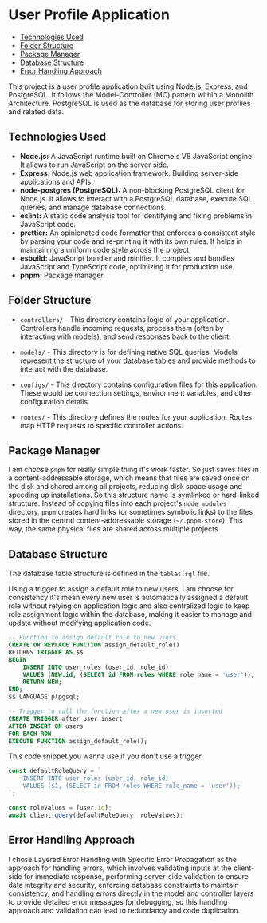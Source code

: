 # User Profile Application

- [Technologies Used](#technologies-used)
- [Folder Structure](#folder-structure)
- [Package Manager](#package-manager)
- [Database Structure](#database-structure)
- [Error Handling Approach](#error-handling-approach)

This project is a user profile application built using Node.js, Express, and PostgreSQL. It follows the Model-Controller (MC) pattern within a Monolith Architecture. PostgreSQL is used as the database for storing user profiles and related data.

## Technologies Used

- **Node.js:** A JavaScript runtime built on Chrome's V8 JavaScript engine. It allows to run JavaScript on the server side.
- **Express:** Node.js web application framework. Building server-side applications and APIs.
- **node-postgres (PostgreSQL):** A non-blocking PostgreSQL client for Node.js. It allows to interact with a PostgreSQL database, execute SQL queries, and manage database connections.
- **eslint:** A static code analysis tool for identifying and fixing problems in JavaScript code.
- **prettier:** An opinionated code formatter that enforces a consistent style by parsing your code and re-printing it with its own rules. It helps in maintaining a uniform code style across the project.
- **esbuild:** JavaScript bundler and minifier. It compiles and bundles JavaScript and TypeScript code, optimizing it for production use.
- **pnpm:** Package manager.

## Folder Structure

- `controllers/` - This directory contains logic of your application. Controllers handle incoming requests, process them (often by interacting with models), and send responses back to the client.

- `models/` - This directory is for defining native SQL queries. Models represent the structure of your database tables and provide methods to interact with the database.

- `configs/` - This directory contains configuration files for this application. These would be connection settings, environment variables, and other configuration details.

- `routes/` - This directory defines the routes for your application. Routes map HTTP requests to specific controller actions.

## Package Manager

I am choose `pnpm` for really simple thing it's work faster. So just saves files in a content-addressable storage, which means that files are saved once on the disk and shared among all projects, reducing disk space usage and speeding up installations. So this structure name is symlinked or hard-linked structure. Instead of copying files into each project's `node_modules` directory, `pnpm` creates hard links (or sometimes symbolic links) to the files stored in the central content-addressable storage (`~/.pnpm-store`). This way, the same physical files are shared across multiple projects

## Database Structure

The database table structure is defined in the `tables.sql` file.

Using a trigger to assign a default role to new users, I am choose for consistency it's mean every new user is automatically assigned a default role without relying on application logic and also centralized logic to keep role assignment logic within the database, making it easier to manage and update without modifying application code.

```sql
-- Function to assign default role to new users
CREATE OR REPLACE FUNCTION assign_default_role()
RETURNS TRIGGER AS $$
BEGIN
    INSERT INTO user_roles (user_id, role_id)
    VALUES (NEW.id, (SELECT id FROM roles WHERE role_name = 'user'));
    RETURN NEW;
END;
$$ LANGUAGE plpgsql;

-- Trigger to call the function after a new user is inserted
CREATE TRIGGER after_user_insert
AFTER INSERT ON users
FOR EACH ROW
EXECUTE FUNCTION assign_default_role();
```

This code snippet you wanna use if you don't use a trigger

```javascript
const defaultRoleQuery = `
    INSERT INTO user_roles (user_id, role_id)
    VALUES ($1, (SELECT id FROM roles WHERE role_name = 'user'));
`;

const roleValues = [user.id];
await client.query(defaultRoleQuery, roleValues);
```

## Error Handling Approach

I chose Layered Error Handling with Specific Error Propagation as the approach for handling errors, which involves validating inputs at the client-side for immediate response, performing server-side validation to ensure data integrity and security, enforcing database constraints to maintain consistency, and handling errors directly in the model and controller layers to provide detailed error messages for debugging, so this handling approach and validation can lead to redundancy and code duplication.
